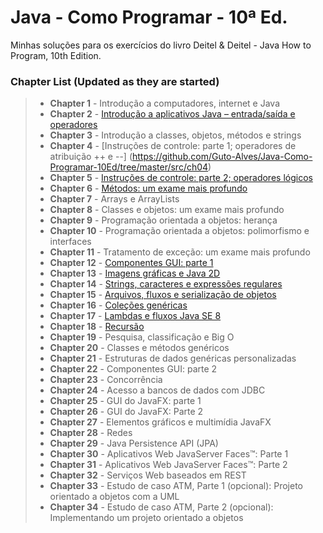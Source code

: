 # Java - Como Programar - 10ª Ed.
Minhas soluções para os exercícios do livro Deitel & Deitel - Java How to Program, 10th Edition.

### Chapter List (Updated as they are started)

> - **Chapter 1**  - Introdução a computadores, internet e Java
> - **Chapter 2**  - [Introdução a aplicativos Java – entrada/saída e operadores](https://github.com/Guto-Alves/Java-Como-Programar-10Ed/tree/master/src/ch02)
> - **Chapter 3**  - Introdução a classes, objetos, métodos e strings
> - **Chapter 4**  - [Instruções de controle: parte 1; operadores de atribuição ++ e --] (https://github.com/Guto-Alves/Java-Como-Programar-10Ed/tree/master/src/ch04)
> - **Chapter 5**  - [Instruções de controle: parte 2; operadores lógicos](https://github.com/Guto-Alves/Java-Como-Programar-10Ed/tree/master/src/ch05)
> - **Chapter 6**  - [Métodos: um exame mais profundo](https://github.com/Guto-Alves/Java-Como-Programar-10Ed/tree/master/src/ch06)
> - **Chapter 7**  - Arrays e ArrayLists
> - **Chapter 8**  - Classes e objetos: um exame mais profundo
> - **Chapter 9**  - Programação orientada a objetos: herança
> - **Chapter 10** - Programação orientada a objetos: polimorfismo e interfaces
> - **Chapter 11** - Tratamento de exceção: um exame mais profundo
> - **Chapter 12** - [Componentes GUI: parte 1](https://github.com/Guto-Alves/Java-Como-Programar-10Ed/tree/master/src/ch12)
> - **Chapter 13** - [Imagens gráficas e Java 2D](https://github.com/Guto-Alves/Java-Como-Programar-10Ed/tree/master/src/ch13)
> - **Chapter 14** - [Strings, caracteres e expressões regulares](https://github.com/Guto-Alves/Java-Como-Programar-10Ed/tree/master/src/ch14)
> - **Chapter 15** - [Arquivos, fluxos e serialização de objetos](https://github.com/Guto-Alves/Java-Como-Programar-10Ed/tree/master/src/ch15)
> - **Chapter 16** - [Coleções genéricas](https://github.com/Guto-Alves/Java-Como-Programar-10Ed/tree/master/src/ch16)
> - **Chapter 17** - [Lambdas e fluxos Java SE 8](https://github.com/Guto-Alves/Java-Como-Programar-10Ed/tree/master/src/ch17)
> - **Chapter 18** - [Recursão](https://github.com/Guto-Alves/Java-Como-Programar-10Ed/tree/master/src/ch18)
> - **Chapter 19** - Pesquisa, classificação e Big O
> - **Chapter 20** - Classes e métodos genéricos
> - **Chapter 21** - Estruturas de dados genéricas personalizadas
> - **Chapter 22** - Componentes GUI: parte 2
> - **Chapter 23** - Concorrência
> - **Chapter 24** - Acesso a bancos de dados com JDBC
> - **Chapter 25** - GUI do JavaFX: parte 1
> - **Chapter 26** - GUI do JavaFX: Parte 2
> - **Chapter 27** - Elementos gráficos e multimídia JavaFX
> - **Chapter 28** - Redes
> - **Chapter 29** - Java Persistence API (JPA)
> - **Chapter 30** - Aplicativos Web JavaServer Faces™: Parte 1
> - **Chapter 31** - Aplicativos Web JavaServer Faces™: Parte 2
> - **Chapter 32** - Serviços Web baseados em REST
> - **Chapter 33** - Estudo de caso ATM, Parte 1 (opcional): Projeto orientado a objetos com a UML
> - **Chapter 34** - Estudo de caso ATM, Parte 2 (opcional): Implementando um projeto orientado a objetos
